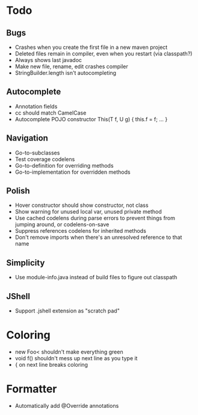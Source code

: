 # Todo

## Bugs
- Crashes when you create the first file in a new maven project
- Deleted files remain in compiler, even when you restart (via classpath?)
- Always shows last javadoc
- Make new file, rename, edit crashes compiler
- StringBuilder.length isn't autocompleting

## Autocomplete
- Annotation fields
- cc should match CamelCase
- Autocomplete POJO constructor This(T f, U g) { this.f = f; ... }

## Navigation
- Go-to-subclasses
- Test coverage codelens
- Go-to-definition for overriding methods
- Go-to-implementation for overridden methods

## Polish
- Hover constructor should show constructor, not class
- Show warning for unused local var, unused private method
- Use cached codelens during parse errors to prevent things from jumping around, or codelens-on-save
- Suppress references codelens for inherited methods
- Don't remove imports when there's an unresolved reference to that name

## Simplicity
- Use module-info.java instead of build files to figure out classpath

## JShell
- Support .jshell extension as "scratch pad"

# Coloring
- new Foo< shouldn't make everything green
- void f() shouldn't mess up next line as you type it
- { on next line breaks coloring

# Formatter
- Automatically add @Override annotations